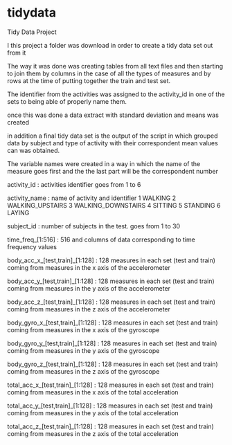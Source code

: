 # tidydata
Tidy Data Project 

I this project a folder was download in order to create a tidy data set out from it 

The way it was done was creating tables from all text files and then starting to join them by columns in the case of all the types of measures and by rows at the time of putting together the train and test set. 

The identifier from the activities was assigned to the activity_id in one of the sets to being able of properly name them. 

once this was done a data extract with standard deviation and means was created

in addition a final tidy data set is the output of the script in which grouped data by subject and type of activity with their correspondent mean values can was obtained.

The variable names were created in a way in which the name of the measure goes first and the the last part will be the correspondent number 

activity_id : activities identifier goes from 1 to 6 

activity_name : name of activity and identifier
                1 WALKING
                2 WALKING_UPSTAIRS
                3 WALKING_DOWNSTAIRS
                4 SITTING
                5 STANDING
                6 LAYING


subject_id : number of subjects in the test. goes from 1 to 30

time_freq_[1:516] : 516 and columns of data corresponding to time frequency values 

body_acc_x_[test,train]_[1:128] : 128 measures in each set (test and train) coming from measures in the x axis of the accelerometer

body_acc_y_[test,train]_[1:128] : 128 measures in each set (test and train) coming from measures in the y axis of the accelerometer

body_acc_z_[test,train]_[1:128] : 128 measures in each set (test and train) coming from measures in the z axis of the accelerometer

body_gyro_x_[test,train]_[1:128] : 128 measures in each set (test and train) coming from measures in the x axis of the gyroscope

body_gyro_y_[test,train]_[1:128] : 128 measures in each set (test and train) coming from measures in the y axis of the gyroscope

body_gyro_z_[test,train]_[1:128] : 128 measures in each set (test and train) coming from measures in the z axis of the gyroscope

total_acc_x_[test,train]_[1:128] : 128 measures in each set (test and train) coming from measures in the x axis of the total acceleration

total_acc_y_[test,train]_[1:128] : 128 measures in each set (test and train) coming from measures in the y axis of the total acceleration

total_acc_z_[test,train]_[1:128] : 128 measures in each set (test and train) coming from measures in the z axis of the total acceleration
